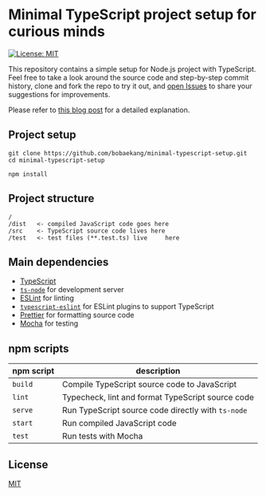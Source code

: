 # Minimal TypeScript project setup for curious minds

[![License: MIT](https://img.shields.io/badge/License-MIT-yellow.svg)](https://opensource.org/licenses/MIT)

This repository contains a simple setup for Node.js project with TypeScript. Feel free to take a look around the source code and step-by-step commit history, clone and fork the repo to try it out, and [open Issues](https://github.com/bobaekang/minimal-typescript-setup/issues) to share your suggestions for improvements.

Please refer to [this blog post](https://bobaekang.com/blog/minimal-typescript-project-setup-for-curious-minds/) for a detailed explanation.

## Project setup

```shell
git clone https://github.com/bobaekang/minimal-typescript-setup.git
cd minimal-typescript-setup

npm install
```

## Project structure

```
/
/dist   <- compiled JavaScript code goes here
/src    <- TypeScript source code lives here
/test   <- test files (**.test.ts) live     here
```

## Main dependencies

* [TypeScript](https://www.typescriptlang.org/)
* [`ts-node`](https://github.com/TypeStrong/ts-node) for development server
* [ESLint](https://eslint.org/) for linting
* [`typescript-eslint`](https://github.com/typescript-eslint/typescript-eslint) for ESLint plugins to support TypeScript
* [Prettier](https://prettier.io/) for formatting source code
* [Mocha](https://mochajs.org/) for testing

## npm scripts

npm script | description
--- | ---
`build` | Compile TypeScript source code to JavaScript
`lint` | Typecheck, lint and format TypeScript source code
`serve` | Run TypeScript source code directly with `ts-node`
`start` | Run compiled JavaScript code
`test` | Run tests with Mocha

## License

[MIT](./LICENSE)